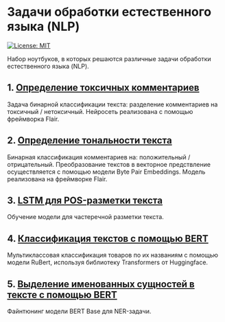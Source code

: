 Задачи обработки естественного языка (NLP)
==========================================

[![License: MIT](https://img.shields.io/badge/License-MIT-yellow.svg)](https://opensource.org/licenses/MIT)

Набор ноутбуков, в которых решаются различные задачи обработки естественного языка (NLP).

## 1. [Определение токсичных комментариев](https://github.com/blanchefort/text_mining/blob/master/toxic_comments.ipynb)
Задача бинарной классификации текста: разделение комментариев на токсичный / нетоксичный. Нейросеть реализована с помощью фреймворка Flair.

## 2. [Определение тональности текста](https://github.com/blanchefort/text_mining/blob/master/text_sentiment_bpe.ipynb)
Бинарная классификация комментариев на: положительный / отрицательный. Преобразование текстов в векторное предствление осуществляется с помощью модели Byte Pair Embeddings. Модель реализована на фреймворке Flair.

## 3. [LSTM для POS-разметки текста](https://github.com/blanchefort/text_mining/blob/master/LSTMTagger_MultiBatch_POS_Tagging.ipynb)
Обучение модели для частеречной разметки текста.

## 4. [Классификация текстов с помощью BERT](https://github.com/blanchefort/text_mining/blob/master/bert_classification_to_git.ipynb)
Мультиклассовая классификация товаров по их названиям с помощью модели RuBert, используя библиотеку Transformers от Huggingface.

## 5. [Выделение именованных сущностей в тексте с помощью BERT](https://github.com/blanchefort/text_mining/blob/master/NER.ipynb)
Файнтюнинг модели BERT Base для NER-задачи.
